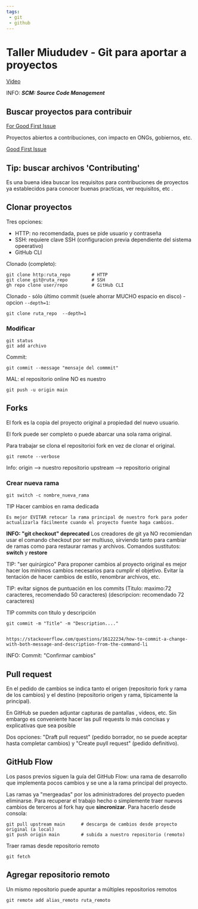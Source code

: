 ```yaml
---
tags:
 - git
 - github
---
```



# Taller Miududev - Git para aportar a proyectos

[Video](https://www.youtube.com/watch?v=niPExbK8lSw)


INFO: ***SCM: Source Code Management***


## Buscar proyectos para contribuir

[For Good First Issue](https://forgoodfirstissue.github.com)

Proyectos abiertos a contribuciones, con impacto en ONGs, gobiernos, etc.

[Good First Issue](https://goodfirstissue.dev)



## Tip: buscar archivos 'Contributing'

Es una buena idea buscar los requisitos para contribuciones de proyectos ya establecidos para conocer buenas practicas, ver requisitos, etc .





## Clonar proyectos


Tres opciones: 
- HTTP: no recomendada, pues se pide usuario y contraseña
- SSH: requiere clave SSH (configuracion previa dependiente del sistema opeerativo)
- GitHub CLI


Clonado (completo):

    git clone http:ruta_repo        # HTTP
    git clone git@ruta_repo         # SSH
    gh repo clone user/repo         # GitHub CLI


Clonado - sólo último commit (suele ahorrar MUCHO espacio en disco) - opcion `--depth=1`:

    git clone ruta_repo  --depth=1


### Modificar 



    git status
    git add archivo


Commit:
    
    git commit --message "mensaje del commmit"


MAL: el repositorio online NO es nuestro

    git push -u origin main



## Forks

El fork es la copia del proyecto original a propiedad del nuevo usuario.


El fork puede ser completo o puede abarcar una sola rama original.

Para trabajar se clona el repositorioi fork en vez de clonar el original.


    git remote --verbose


Info:
    origin --> nuestro repositorio
    upstream --> repositorio original


### Crear nueva rama

    git switch -c nombre_nueva_rama


TIP Hacer cambios en rama dedicada

    Es mejor EVITAR retocar la rama principal de nuestro fork para poder actualizarla fácilmente cuando el proyecto fuente haga cambios.



**INFO:  "git checkout" deprecated**
Los creadores de git ya NO recomiendan usar el comando checkout por ser multiuso, sirviendo tanto para cambiar de ramas como para restaurar ramas y archivos.
Comandos sustitutos: **switch** y **restore**



TIP: "ser quirúrgico"
Para proponer cambios al proyecto original es mejor hacer los mínimos cambios necesarios para cumplir el objetivo. Evitar la tentación de hacer cambios de estilo, renombrar archivos, etc.


TIP: evitar signos de puntuación en los commits
(Titulo: maximo:72 caracteres, recomendado 50 caracteres)
(descripcion: recomendado 72 caracteres)



TIP commits con titulo y descripción

    git commit -m "Title" -m "Description...."


    https://stackoverflow.com/questions/16122234/how-to-commit-a-change-with-both-message-and-description-from-the-command-li



INFO:  Commit: "Confirmar cambios"



## Pull request

En el pedido de cambios se indica tanto el origen (repositorio fork y rama de los cambios) y el destino (repositorio origen y rama, típicamente la principal).

En GitHub se pueden adjuntar capturas de pantallas , videos, etc. Sin embargo es conveniente hacer las pull requests lo más concisas y explicativas que sea posible

Dos opciones: "Draft pull request" (pedido borrador, no se puede aceptar hasta completar cambios) y "Create puyll request" (pedido definitivo).



## GitHub Flow


Los pasos previos siguen la guía del GitHub Flow: una rama de desarrollo que implementa pocos cambios y se une a la rama principal del proyecto.

Las ramas ya "mergeadas" por los administradores del proyecto pueden eliminarse. Para recuperar el trabajo hecho o simplemente traer nuevos cambios de terceros al fork hay que **sincronizar**. Para hacerlo desde consola:

    git pull upstream main      # descarga de cambios desde proyecto original (a local)
    git push origin main        # subida a nuestro repositorio (remoto)



Traer ramas desde repositorio remoto

    git fetch




## Agregar repositorio remoto


Un mismo repositorio puede apuntar a múltiples repositorios remotos


    git remote add alias_remoto ruta_remoto




